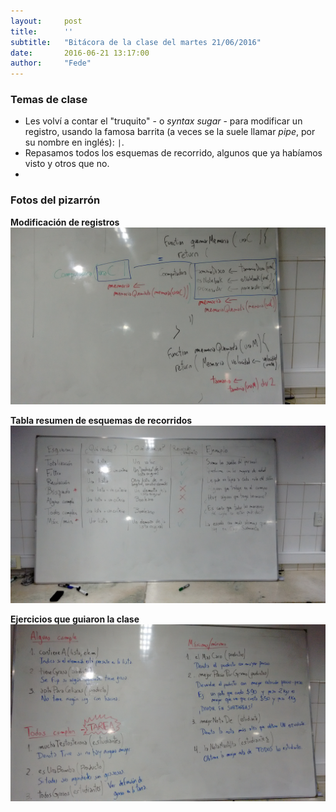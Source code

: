 ```yaml
---
layout:     post
title:      ''
subtitle:   "Bitácora de la clase del martes 21/06/2016"
date:       2016-06-21 13:17:00
author:     "Fede"
---
```


### Temas de clase

* Les volví a contar el "truquito" - o _syntax sugar_ - para modificar un registro, usando la famosa barrita (a veces se la suele llamar _pipe_, por su nombre en inglés): `|`.
* Repasamos todos los esquemas de recorrido, algunos que ya habíamos visto y otros que no.
* 

### Fotos del pizarrón

**Modificación de registros**
![modificacion-registros-pipe.jpg](/img/2016-06-21/modificacion-registros-pipe.jpg)

**Tabla resumen de esquemas de recorridos**
![tablita-resumen-recorridos-listas.jpg](/img/2016-06-21/tablita-resumen-recorridos-listas.jpg)

**Ejercicios que guiaron la clase**
![ejercicios-alguno-todos-min-max.jpg](/img/2016-06-21/ejercicios-alguno-todos-min-max.jpg)
